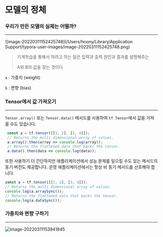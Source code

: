 # 모델의 정체



### 우리가 만든 모델의 실체는 어떨까?

---

![image-20220311152425748](/Users/hoony/Library/Application Support/typora-user-images/image-20220311152425748.png)

> 기계학습을 통해서 하려고 하는 일은 입력과 출력 원인과 결과를 설명해주는
>
> A와 B의 값을 찾는 것이다

`a` : 가중치 (weight)

`b` : 편향 (bias)



### Tensor에서 값 가져오기

---

`Tensor.array()` 또는 `Tensor.data()` 메서드를 사용하여 `tf.Tensor`에서 값을 가져올 수도 있습니다.

```js
 const a = tf.tensor([[1, 2], [3, 4]]);
 // Returns the multi dimensional array of values.
 a.array().then(array => console.log(array));
 // Returns the flattened data that backs the tensor.
 a.data().then(data => console.log(data));
```

또한 사용하기 더 간단하지만 애플리케이션에서 성능 문제를 일으킬 수도 있는 메서드의 동기 버전도 제공합니다. 운영 애플리케이션에서는 항상 비 동기 메서드를 선호해야 합니다.

```js
const a = tf.tensor([[1, 2], [3, 4]]);
// Returns the multi dimensional array of values.
console.log(a.arraySync());
// Returns the flattened data that backs the tensor.
console.log(a.dataSync());
```



### 가중치와 편향 구하기

---

<img src="/Users/hoony/Library/Application Support/typora-user-images/image-20220311153841845.png" alt="image-20220311153841845"  />